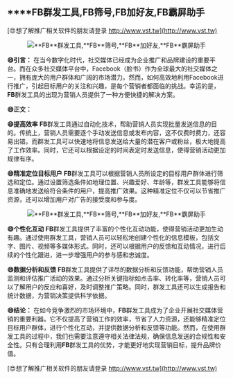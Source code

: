 ## ****FB**群发工具,**FB**筛号,**FB**加好友,**FB**霸屏助手**

[😍想了解推广相关软件的朋友请登录 http://www.vst.tw](http://www.vst.tw)

 <center><img src="https://vst.tw/MP4/tuiguang/png/7.png" alt="**FB**群发工具,**FB**筛号,**FB**加好友,**FB**霸屏助手"></center>

**😄引言：**
在当今数字化时代，社交媒体已经成为企业推广和品牌建设的重要平台。而在众多社交媒体平台中，Facebook（脸书）作为全球最大的社交媒体之一，拥有庞大的用户群体和广阔的市场潜力。然而，如何高效地利用Facebook进行推广，引起目标用户的关注和兴趣，是每个营销者都面临的挑战。幸运的是，**FB**群发工具的出现为营销人员提供了一种方便快捷的解决方案。

**😄正文：**

**😄提高效率**
**FB**群发工具通过自动化技术，帮助营销人员实现批量发送信息的目的。传统上，营销人员需要逐个手动发送信息或发布内容，这不仅费时费力，还容易出错。而群发工具可以快速地将信息发送给大量的潜在客户或粉丝，极大地提高了工作效率。同时，它还可以根据设定的时间表定时发送信息，使得营销活动更加规律有序。

**😄精准定位目标用户**
**FB**群发工具可以根据营销人员所设定的目标用户群体进行筛选和定位。通过设置筛选条件如地理位置、兴趣爱好、年龄等，群发工具能够将信息准确地发送给符合条件的用户，提高推广效果。这种精准定位不仅可以节省推广资源，还可以增加用户对广告的接受度和参与度。

 <center><img src="https://vst.tw/MP4/tuiguang/png/7.png" alt="**FB**群发工具,**FB**筛号,**FB**加好友,**FB**霸屏助手"></center>

**😄个性化互动**
**FB**群发工具提供了丰富的个性化互动功能，使得营销活动更加生动有趣。通过使用群发工具，营销人员可以轻松地创建个性化的信息模板，包括文字、图片、视频等多媒体形式。同时，还可以根据用户的反馈和互动情况，进行后续的个性化跟进，进一步增强用户的参与感和忠诚度。

**😄数据分析和反馈**
**FB**群发工具提供了详尽的数据分析和反馈功能，帮助营销人员监测和评估推广活动的效果。通过分析关键指标如点击率、转化率等，营销人员可以了解用户的反应和喜好，及时调整推广策略。同时，群发工具还可以生成报告和统计数据，为营销决策提供科学依据。

**😄结论：**
在如今竞争激烈的市场环境中，**FB**群发工具成为了企业开展社交媒体营销的重要利器。它不仅提高了营销工作的效率，节省了人力资源，还能够精准定位目标用户群体，进行个性化互动，并提供数据分析和反馈等功能。然而，在使用群发工具的过程中，我们也需要注意遵守相关法律法规，确保信息发送的合规性和安全性。只有合理利用**FB**群发工具的优势，才能更好地实现营销目标，提升品牌价值。

[😍想了解推广相关软件的朋友请登录 http://www.vst.tw](http://www.vst.tw)



